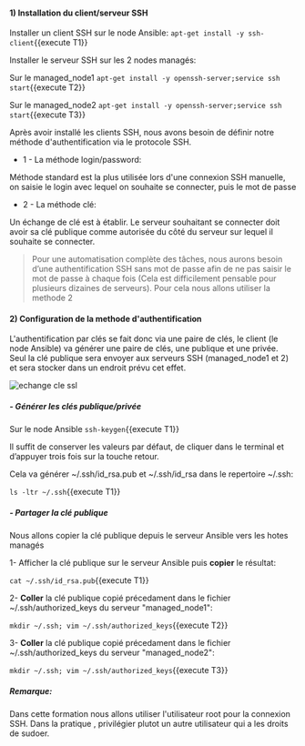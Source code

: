 
#### 1) Installation du client/serveur SSH

Installer un client SSH sur le node Ansible:
`apt-get install -y ssh-client`{{execute T1}}

Installer le serveur SSH sur les 2 nodes managés:

Sur le managed_node1 `apt-get install -y openssh-server;service ssh start`{{execute T2}}

Sur le managed_node2 `apt-get install -y openssh-server;service ssh start`{{execute T3}}


Après avoir installé les clients SSH, nous avons besoin de définir notre méthode d'authentification via le protocole SSH.

- 1 - La méthode login/password:

Méthode standard est la plus utilisée lors d'une connexion SSH manuelle, on saisie le login avec lequel on souhaite se connecter, puis le mot de passe

- 2 - La méthode clé:

Un échange de clé est à établir. Le serveur souhaitant se connecter doit avoir sa clé publique comme autorisée du côté du serveur sur lequel il souhaite se connecter.

> Pour une automatisation complète des tâches, nous aurons besoin d’une authentification SSH sans mot de passe afin de ne pas saisir le mot de passe à chaque fois (Cela est difficilement pensable pour plusieurs dizaines de serveurs). Pour cela nous allons utiliser la methode 2


#### 2) Configuration de la methode d'authentification

L'authentification par clés se fait donc via une paire de clés, le client (le node Ansible) va générer une paire de clés, une publique et une privée. Seul la clé publique sera envoyer aux serveurs SSH (managed_node1 et 2) et sera stocker dans un endroit prévu cet effet.

![echange cle ssl](/devopsteam/courses/ansible/ansible_training_part1/assets/crypto-images-schemaclepublique.gif)


##### - Générer les clés publique/privée

Sur le node Ansible `ssh-keygen`{{execute T1}}

Il suffit de conserver les valeurs par défaut, de cliquer dans le terminal et d’appuyer trois fois sur la touche retour.

Cela va générer  ~/.ssh/id_rsa.pub et ~/.ssh/id_rsa dans le repertoire ~/.ssh:
 
`ls -ltr ~/.ssh`{{execute T1}}

##### - Partager la clé  publique

Nous allons copier la clé publique depuis le serveur Ansible vers les hotes managés 

1- Afficher la clé publique sur le serveur Ansible puis **copier** le résultat:

`cat ~/.ssh/id_rsa.pub`{{execute T1}}

2- **Coller** la clé publique copié précedament dans le fichier ~/.ssh/authorized_keys du serveur "managed_node1":

`mkdir ~/.ssh; vim ~/.ssh/authorized_keys`{{execute T2}}

3- **Coller** la clé publique copié précedament dans le fichier ~/.ssh/authorized_keys du serveur "managed_node2":

`mkdir ~/.ssh; vim ~/.ssh/authorized_keys`{{execute T3}}


##### *Remarque:*

Dans cette formation nous allons utiliser l'utilisateur root pour la connexion SSH. Dans la pratique , privilégier plutot un autre utilisateur qui a les droits de sudoer.

